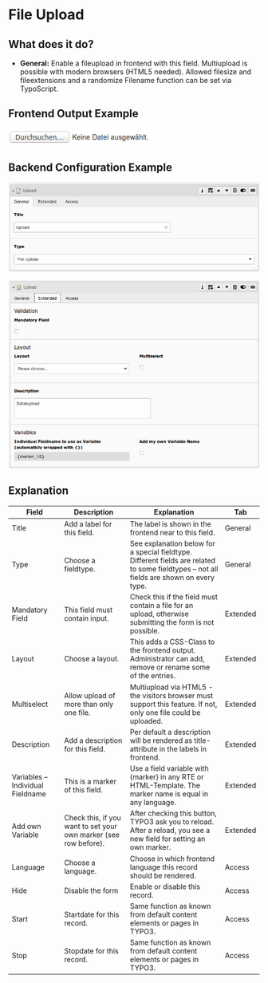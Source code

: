 # File Upload

## What does it do?

- **General:** Enable a fileupload in frontend with this field. Multiupload is possible with modern browsers (HTML5 needed). Allowed filesize and fileextensions and a randomize Filename function can be set via TypoScript.

## Frontend Output Example

![example_field_file](../Images/example_field_file.png)

## Backend Configuration Example

![record_field_file_tab1](../Images/record_field_file_tab1.png)

![record_field_file_tab2](../Images/record_field_file_tab2.png)

## Explanation

| Field | Description | Explanation | Tab |
|------------------------------------|-----------------------------------------------------------------------------------|--------------------------------------------------------------------------------------------------------------------------------------------------------------------------------------------------------------------------|----------|
| Title | Add a label for this field. | The label is shown in the frontend near to this field. | General |
| Type | Choose a fieldtype. | See explanation below for a special fieldtype. Different fields are  related to some fieldtypes – not all fields are shown on every type. | General |
| Mandatory Field | This field must contain input. | Check this if the field must contain a file for an upload, otherwise submitting the form is not possible. | Extended |
| Layout | Choose a layout. | This adds a CSS-Class to the frontend output. Administrator can add, remove or rename some of the entries. | Extended |
| Multiselect | Allow upload of more than only one file. | Multiupload via HTML5 - the visitors browser must support this feature. If not, only one file could be uploaded. | Extended |
| Description | Add a description for this field. | Per default a description will be rendered as title-attribute in the labels in frontend. | Extended |
| Variables – Individual Fieldname | This is a marker of this field. | Use a field variable with {marker} in any RTE or HTML-Template. The marker name is equal in any language. | Extended |
| Add own Variable | Check this, if you want to set your own marker (see row before). | After checking this button, TYPO3 ask you to reload. After a reload, you see a new field for setting an own marker. | Extended |
| Language | Choose a language. | Choose in which frontend language this record should be rendered. | Access |
| Hide | Disable the form | Enable or disable this record. | Access |
| Start | Startdate for this record. | Same function as known from default content elements or pages in TYPO3. | Access |
| Stop | Stopdate for this record. | Same function as known from default content elements or pages in TYPO3. | Access |

